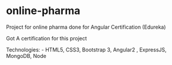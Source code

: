 # online-pharma

Project for online pharma done for Angular Certification (Edureka) 

Got A certification for this project

Technologies: - HTML5, CSS3, Bootstrap 3, Angular2 , ExpressJS, MongoDB, Node